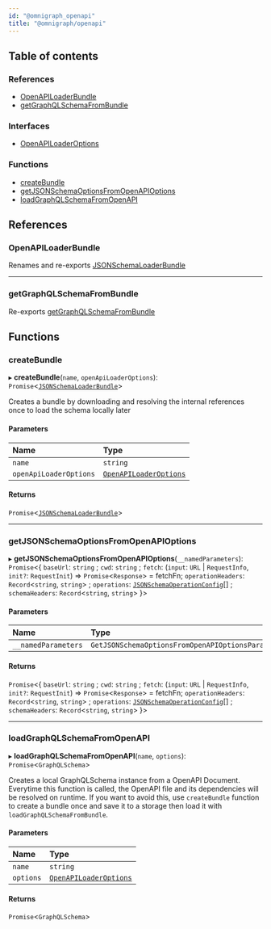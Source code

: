 ```yaml
---
id: "@omnigraph_openapi"
title: "@omnigraph/openapi"
---
```


## Table of contents

### References

- [OpenAPILoaderBundle](loaders_openapi_src#openapiloaderbundle)
- [getGraphQLSchemaFromBundle](loaders_openapi_src#getgraphqlschemafrombundle)

### Interfaces

- [OpenAPILoaderOptions](/docs/api/interfaces/loaders_openapi_src.OpenAPILoaderOptions)

### Functions

- [createBundle](loaders_openapi_src#createbundle)
- [getJSONSchemaOptionsFromOpenAPIOptions](loaders_openapi_src#getjsonschemaoptionsfromopenapioptions)
- [loadGraphQLSchemaFromOpenAPI](loaders_openapi_src#loadgraphqlschemafromopenapi)

## References

### OpenAPILoaderBundle

Renames and re-exports [JSONSchemaLoaderBundle](/docs/api/interfaces/loaders_json_schema_src.JSONSchemaLoaderBundle)

___

### getGraphQLSchemaFromBundle

Re-exports [getGraphQLSchemaFromBundle](loaders_json_schema_src#getgraphqlschemafrombundle)

## Functions

### createBundle

▸ **createBundle**(`name`, `openApiLoaderOptions`): `Promise`\<[`JSONSchemaLoaderBundle`](/docs/api/interfaces/loaders_json_schema_src.JSONSchemaLoaderBundle)>

Creates a bundle by downloading and resolving the internal references once
to load the schema locally later

#### Parameters

| Name | Type |
| :------ | :------ |
| `name` | `string` |
| `openApiLoaderOptions` | [`OpenAPILoaderOptions`](/docs/api/interfaces/loaders_openapi_src.OpenAPILoaderOptions) |

#### Returns

`Promise`\<[`JSONSchemaLoaderBundle`](/docs/api/interfaces/loaders_json_schema_src.JSONSchemaLoaderBundle)>

___

### getJSONSchemaOptionsFromOpenAPIOptions

▸ **getJSONSchemaOptionsFromOpenAPIOptions**(`__namedParameters`): `Promise`\<\{ `baseUrl`: `string` ; `cwd`: `string` ; `fetch`: (`input`: `URL` \| `RequestInfo`, `init?`: `RequestInit`) => `Promise`\<`Response`> = fetchFn; `operationHeaders`: `Record`\<`string`, `string`> ; `operations`: [`JSONSchemaOperationConfig`](loaders_json_schema_src#jsonschemaoperationconfig)[] ; `schemaHeaders`: `Record`\<`string`, `string`>  }>

#### Parameters

| Name | Type |
| :------ | :------ |
| `__namedParameters` | `GetJSONSchemaOptionsFromOpenAPIOptionsParams` |

#### Returns

`Promise`\<\{ `baseUrl`: `string` ; `cwd`: `string` ; `fetch`: (`input`: `URL` \| `RequestInfo`, `init?`: `RequestInit`) => `Promise`\<`Response`> = fetchFn; `operationHeaders`: `Record`\<`string`, `string`> ; `operations`: [`JSONSchemaOperationConfig`](loaders_json_schema_src#jsonschemaoperationconfig)[] ; `schemaHeaders`: `Record`\<`string`, `string`>  }>

___

### loadGraphQLSchemaFromOpenAPI

▸ **loadGraphQLSchemaFromOpenAPI**(`name`, `options`): `Promise`\<`GraphQLSchema`>

Creates a local GraphQLSchema instance from a OpenAPI Document.
Everytime this function is called, the OpenAPI file and its dependencies will be resolved on runtime.
If you want to avoid this, use `createBundle` function to create a bundle once and save it to a storage
then load it with `loadGraphQLSchemaFromBundle`.

#### Parameters

| Name | Type |
| :------ | :------ |
| `name` | `string` |
| `options` | [`OpenAPILoaderOptions`](/docs/api/interfaces/loaders_openapi_src.OpenAPILoaderOptions) |

#### Returns

`Promise`\<`GraphQLSchema`>
